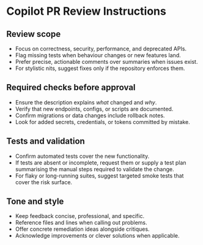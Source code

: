 # Copilot PR Review Instructions

## Review scope
- Focus on correctness, security, performance, and deprecated APIs.
- Flag missing tests when behaviour changes or new features land.
- Prefer precise, actionable comments over summaries when issues exist.
- For stylistic nits, suggest fixes only if the repository enforces them.

## Required checks before approval
- Ensure the description explains *what* changed and *why*.
- Verify that new endpoints, configs, or scripts are documented.
- Confirm migrations or data changes include rollback notes.
- Look for added secrets, credentials, or tokens committed by mistake.

## Tests and validation
- Confirm automated tests cover the new functionality.
- If tests are absent or incomplete, request them or supply a test plan summarising the manual steps required to validate the change.
- For flaky or long-running suites, suggest targeted smoke tests that cover the risk surface.

## Tone and style
- Keep feedback concise, professional, and specific.
- Reference files and lines when calling out problems.
- Offer concrete remediation ideas alongside critiques.
- Acknowledge improvements or clever solutions when applicable.
